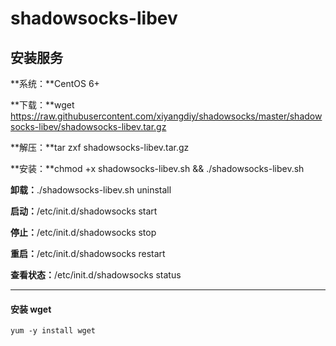 # shadowsocks-libev
## 安装服务

**系统：**CentOS 6+

**下载：**wget https://raw.githubusercontent.com/xiyangdiy/shadowsocks/master/shadowsocks-libev/shadowsocks-libev.tar.gz

**解压：**tar zxf shadowsocks-libev.tar.gz

**安装：**chmod +x shadowsocks-libev.sh &&  ./shadowsocks-libev.sh

**卸载：**./shadowsocks-libev.sh uninstall

**启动：**/etc/init.d/shadowsocks start

**停止：**/etc/init.d/shadowsocks stop

**重启：**/etc/init.d/shadowsocks restart

**查看状态：**/etc/init.d/shadowsocks status

---------------------------------------
#### **安装 wget**
```
yum -y install wget
```
